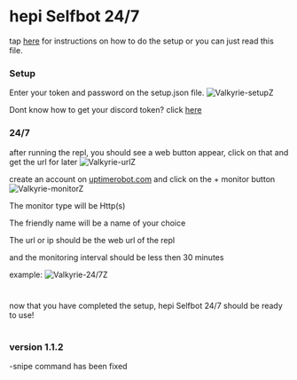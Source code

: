# hepi Selfbot 24/7

tap [here](https://youtu.be/kZjsA830Px0) for instructions on how to do the setup or you can just read this file.

### Setup

Enter your token and password on the setup.json file.
![Valkyrie-setupZ](https://cdn.discordapp.com/attachments/825388954982285332/847496585633333359/Screenshot_2021-05-27-22-28-32-54.jpg)

Dont know how to get your discord token? click [here](https://youtu.be/YEgFvgg7ZPI)

### 24/7 

after running the repl, you should see a web button appear, click on that and get the url for later
![Valkyrie-urlZ](https://cdn.discordapp.com/attachments/842620172421300265/843728374563340348/Screenshot_2021-05-17-12-54-52-87.jpg)

create an account on [uptimerobot.com](https://uptimerobot.com/) and click on the + monitor button
![Valkyrie-monitorZ](https://cdn.discordapp.com/attachments/825388954982285332/847488869058478090/Screenshot_2021-05-17-12-58-47-49.jpg)

The monitor type will be Http(s)

The friendly name will be a name of your choice

The url or ip should be the web url of the repl

and the monitoring interval should be less then 30 minutes

example:
![Valkyrie-24/7Z](https://cdn.discordapp.com/attachments/825388954982285332/847488869233852416/Screenshot_2021-05-17-13-02-40-62.jpg)

#

now that you have completed the setup, hepi Selfbot 24/7 should be ready to use!

#

### version 1.1.2

-snipe command has been fixed


